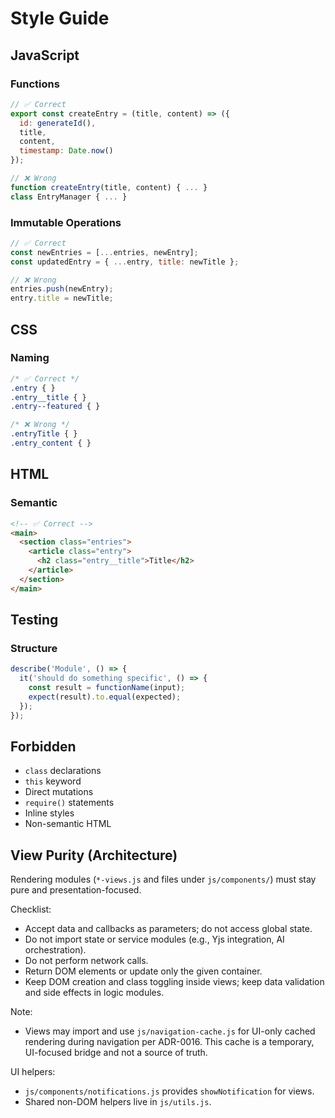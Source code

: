 # Style Guide

## JavaScript

### Functions
```javascript
// ✅ Correct
export const createEntry = (title, content) => ({
  id: generateId(),
  title,
  content,
  timestamp: Date.now()
});

// ❌ Wrong
function createEntry(title, content) { ... }
class EntryManager { ... }
```

### Immutable Operations
```javascript
// ✅ Correct
const newEntries = [...entries, newEntry];
const updatedEntry = { ...entry, title: newTitle };

// ❌ Wrong
entries.push(newEntry);
entry.title = newTitle;
```

## CSS

### Naming
```css
/* ✅ Correct */
.entry { }
.entry__title { }
.entry--featured { }

/* ❌ Wrong */
.entryTitle { }
.entry_content { }
```

## HTML

### Semantic
```html
<!-- ✅ Correct -->
<main>
  <section class="entries">
    <article class="entry">
      <h2 class="entry__title">Title</h2>
    </article>
  </section>
</main>
```

## Testing

### Structure
```javascript
describe('Module', () => {
  it('should do something specific', () => {
    const result = functionName(input);
    expect(result).to.equal(expected);
  });
});
```

## Forbidden

- `class` declarations
- `this` keyword
- Direct mutations
- `require()` statements
- Inline styles
- Non-semantic HTML

## View Purity (Architecture)

Rendering modules (`*-views.js` and files under `js/components/`) must stay pure and presentation-focused.

Checklist:
- Accept data and callbacks as parameters; do not access global state.
- Do not import state or service modules (e.g., Yjs integration, AI orchestration).
- Do not perform network calls.
- Return DOM elements or update only the given container.
- Keep DOM creation and class toggling inside views; keep data validation and side effects in logic modules.

Note:
- Views may import and use `js/navigation-cache.js` for UI-only cached rendering during navigation per ADR-0016. This cache is a temporary, UI-focused bridge and not a source of truth.

UI helpers:
- `js/components/notifications.js` provides `showNotification` for views.
- Shared non-DOM helpers live in `js/utils.js`.